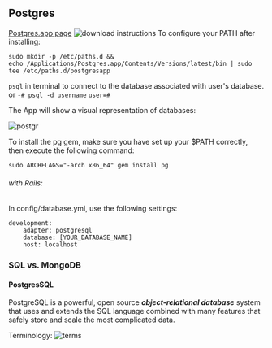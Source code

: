 ## Postgres

[Postgres.app page](https://postgresapp.com/)
![download instructions](https://i.imgur.com/U9YlqC1.png)
To configure your PATH after installing:
```
sudo mkdir -p /etc/paths.d &&
echo /Applications/Postgres.app/Contents/Versions/latest/bin | sudo tee /etc/paths.d/postgresapp
```

`psql` in terminal to connect to the database associated with user's database.
or `-# psql -d username`
`user=#`

The App will show a visual representation of databases:

![postgr](https://i.imgur.com/5mLBB20.png)

To install the pg gem, make sure you have set up your $PATH correctly, then execute the following command:
```
sudo ARCHFLAGS="-arch x86_64" gem install pg
```

###### with Rails:
In config/database.yml, use the following settings:
```
development:
    adapter: postgresql
    database: [YOUR_DATABASE_NAME]
    host: localhost
```

### SQL vs. MongoDB

#### PostgresSQL
PostgreSQL is a powerful, open source ***object-relational database*** system that uses and extends the SQL language combined with many features that safely store and scale the most complicated data.

Terminology:
![terms](https://i.imgur.com/PCHRt4r.png)



